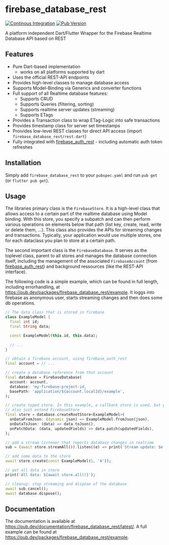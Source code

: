 # firebase_database_rest
[![Continous Integration](https://github.com/Skycoder42/firebase_database_rest/actions/workflows/ci.yaml/badge.svg)](https://github.com/Skycoder42/firebase_database_rest/actions/workflows/ci.yaml)
[![Pub Version](https://img.shields.io/pub/v/firebase_database_rest)](https://pub.dev/packages/firebase_database_rest)

A platform independent Dart/Flutter Wrapper for the Firebase Realtime Database API based on REST

## Features
- Pure Dart-based implementation
  - works on all platforms supported by dart
- Uses the official REST-API endpoints
- Provides high-level classes to manage database access
- Supports Model-Binding via Generics and converter functions
- Full support of all Realtime database features:
  - Supports CRUD
  - Supports Queries (filtering, sorting)
  - Supports realtime server updates (streaming)
  - Supports ETags
- Provides a Transaction class to wrap ETag-Logic into safe transactions
- Provides timestamp class for server set timestamps
- Proivides low-level REST classes for direct API access (import `firebase_database_rest/rest.dart`)
- Fully integrated with [firebase_auth_rest](https://github.com/Skycoder42/firebase_auth_rest) - including automatic auth token refreshes

## Installation
Simply add `firebase_database_rest` to your `pubspec.yaml` and run `pub get` (or `flutter pub get`).

## Usage
The libraries primary class is the `FirebaseStore`. It is a high-level class that allows access to a certain part of the realtime database using Model binding.
With this store, you specify a subpatch and can then perform various operations on elements below that path (list key, create, read, write or delete them, ...).
This class also provides the APIs for streaming changes and transactions. Typically, your application would use multiple stores, one for each dataclass you plan
to store at a certain path.

The second important class is the `FirebaseDatabase`. It serves as the toplevel class, parent to all stores and manages the database connection itself, including
the management of the associated `FirebaseAccount` (from [firebase_auth_rest](https://github.com/Skycoder42/firebase_auth_rest)) and background ressources 
(like the REST-API interface).

The following code is a simple example, which can be found in full length, including errorhandling, at https://pub.dev/packages/firebase_database_rest/example. It loggs into firebase as anonymous user, starts streaming changes and then does some db operations.

```.dart
// The data class that is stored in firebase
class ExampleModel {
  final int id;
  final String data;

  const ExampleModel(this.id, this.data);
  
  // ...
}

// obtain a firebase account, using firebase_auth_rest
final account = // ...

// create a database reference from that account
final database = FirebaseDatabase(
  account: account,
  database: 'my-firebase-project-id,
  basePath: 'application/${account.localId}/example',
);

// create typed store. In this example, a callback store is used, but you can
// also just extend FirebaseStore
final store = database.createRootStore<ExampleModel>(
  onDataFromJson: (dynamic json) => ExampleModel.fromJson(json),
  onDataToJson: (data) => data.toJson(),
  onPatchData: (data, updatedFields) => data.patch(updatedFields),
);

// add a stream listener that reports database changes in realtime
sub = (await store.streamAll()).listen((e) => print('Stream update: $e'));

// add some data to the store
await store.create(const ExampleModel(1, 'A'));

// get all data in store
print('All data: ${await store.all()}');

// cleanup: stop streaming and dispose of the database
await sub.cancel();
await database.dispose();
```

## Documentation
The documentation is available at https://pub.dev/documentation/firebase_database_rest/latest/. 
A full example can be found at https://pub.dev/packages/firebase_database_rest/example.
